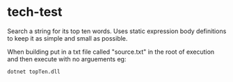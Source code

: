 # tech-test
Search a string for its top ten words. Uses static expression body definitions to keep it as simple and small as possible.

When building put in a txt file called "source.txt" in the root of execution and then execute with no arguements eg:
```
dotnet topTen.dll
```
